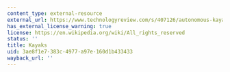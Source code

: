 ```yaml
---
content_type: external-resource
external_url: https://www.technologyreview.com/s/407126/autonomous-kayaks/
has_external_license_warning: true
license: https://en.wikipedia.org/wiki/All_rights_reserved
status: ''
title: Kayaks
uid: 3ae8f1e7-383c-4977-a97e-160d1b433433
wayback_url: ''
---
```


